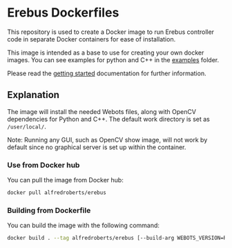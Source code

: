 # Erebus Dockerfiles

This repository is used to create a Docker image to run Erebus controller code in separate Docker containers for ease of installation.

This image is intended as a base to use for creating your own docker images. You can see examples for python and C++ in the [examples](https://gitlab.com/rcj-rescue-tc/erebus/erebus-dockerfiles/-/blob/main/examples) folder. 

Please read the [getting started](./getting_started.md) documentation for further information.

## Explanation

The image will install the needed Webots files, along with OpenCV dependencies for Python and C++. The default work directory is set as `/user/local/`.

Note: Running any GUI, such as OpenCV show image, will not work by default since no graphical server is set up within the container.

### Use from Docker hub

You can pull the image from Docker hub:

```bash
docker pull alfredroberts/erebus
```

### Building from Dockerfile

You can build the image with the following command:

``` bash
docker build . --tag alfredroberts/erebus [--build-arg WEBOTS_VERSION=R2023b] [--build-arg WEBOTS_PACKAGE_PREFIX=_ubuntu-22.04]
```
